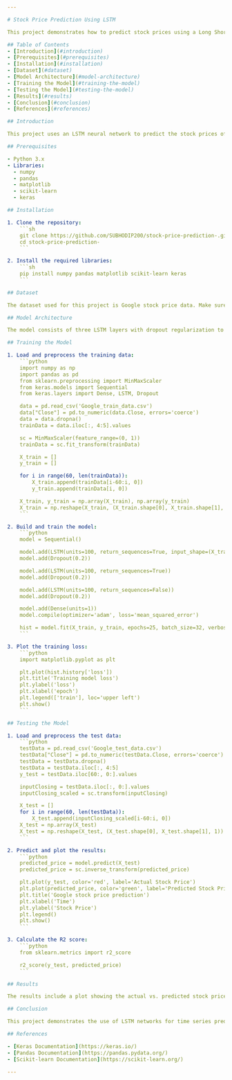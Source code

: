 ```yaml
---

# Stock Price Prediction Using LSTM

This project demonstrates how to predict stock prices using a Long Short-Term Memory (LSTM) neural network. The dataset used is the Google stock price data.

## Table of Contents
- [Introduction](#introduction)
- [Prerequisites](#prerequisites)
- [Installation](#installation)
- [Dataset](#dataset)
- [Model Architecture](#model-architecture)
- [Training the Model](#training-the-model)
- [Testing the Model](#testing-the-model)
- [Results](#results)
- [Conclusion](#conclusion)
- [References](#references)

## Introduction

This project uses an LSTM neural network to predict the stock prices of Google. The model is trained on historical stock price data and aims to predict future stock prices.

## Prerequisites

- Python 3.x
- Libraries:
  - numpy
  - pandas
  - matplotlib
  - scikit-learn
  - keras

## Installation

1. Clone the repository:
    ```sh
    git clone https://github.com/SUBHODIP200/stock-price-prediction-.git
    cd stock-price-prediction-
    ```

2. Install the required libraries:
    ```sh
    pip install numpy pandas matplotlib scikit-learn keras
    ```

## Dataset

The dataset used for this project is Google stock price data. Make sure you have `Google_train_data.csv` and `Google_test_data.csv` in the project directory.

## Model Architecture

The model consists of three LSTM layers with dropout regularization to prevent overfitting, and a Dense output layer to predict the stock prices.

## Training the Model

1. Load and preprocess the training data:
    ```python
    import numpy as np
    import pandas as pd
    from sklearn.preprocessing import MinMaxScaler
    from keras.models import Sequential
    from keras.layers import Dense, LSTM, Dropout

    data = pd.read_csv('Google_train_data.csv')
    data["Close"] = pd.to_numeric(data.Close, errors='coerce')
    data = data.dropna()
    trainData = data.iloc[:, 4:5].values

    sc = MinMaxScaler(feature_range=(0, 1))
    trainData = sc.fit_transform(trainData)

    X_train = []
    y_train = []

    for i in range(60, len(trainData)):
        X_train.append(trainData[i-60:i, 0])
        y_train.append(trainData[i, 0])

    X_train, y_train = np.array(X_train), np.array(y_train)
    X_train = np.reshape(X_train, (X_train.shape[0], X_train.shape[1], 1))
    ```

2. Build and train the model:
    ```python
    model = Sequential()

    model.add(LSTM(units=100, return_sequences=True, input_shape=(X_train.shape[1], 1)))
    model.add(Dropout(0.2))

    model.add(LSTM(units=100, return_sequences=True))
    model.add(Dropout(0.2))

    model.add(LSTM(units=100, return_sequences=False))
    model.add(Dropout(0.2))

    model.add(Dense(units=1))
    model.compile(optimizer='adam', loss='mean_squared_error')

    hist = model.fit(X_train, y_train, epochs=25, batch_size=32, verbose=2)
    ```

3. Plot the training loss:
    ```python
    import matplotlib.pyplot as plt

    plt.plot(hist.history['loss'])
    plt.title('Training model loss')
    plt.ylabel('loss')
    plt.xlabel('epoch')
    plt.legend(['train'], loc='upper left')
    plt.show()
    ```

## Testing the Model

1. Load and preprocess the test data:
    ```python
    testData = pd.read_csv('Google_test_data.csv')
    testData["Close"] = pd.to_numeric(testData.Close, errors='coerce')
    testData = testData.dropna()
    testData = testData.iloc[:, 4:5]
    y_test = testData.iloc[60:, 0:].values

    inputClosing = testData.iloc[:, 0:].values
    inputClosing_scaled = sc.transform(inputClosing)

    X_test = []
    for i in range(60, len(testData)):
        X_test.append(inputClosing_scaled[i-60:i, 0])
    X_test = np.array(X_test)
    X_test = np.reshape(X_test, (X_test.shape[0], X_test.shape[1], 1))
    ```

2. Predict and plot the results:
    ```python
    predicted_price = model.predict(X_test)
    predicted_price = sc.inverse_transform(predicted_price)

    plt.plot(y_test, color='red', label='Actual Stock Price')
    plt.plot(predicted_price, color='green', label='Predicted Stock Price')
    plt.title('Google stock price prediction')
    plt.xlabel('Time')
    plt.ylabel('Stock Price')
    plt.legend()
    plt.show()
    ```

3. Calculate the R2 score:
    ```python
    from sklearn.metrics import r2_score

    r2_score(y_test, predicted_price)
    ```

## Results

The results include a plot showing the actual vs. predicted stock prices and the R2 score to evaluate the model's performance.

## Conclusion

This project demonstrates the use of LSTM networks for time series prediction of stock prices. The model can be further improved with more data and hyperparameter tuning.

## References

- [Keras Documentation](https://keras.io/)
- [Pandas Documentation](https://pandas.pydata.org/)
- [Scikit-learn Documentation](https://scikit-learn.org/)

---
```


